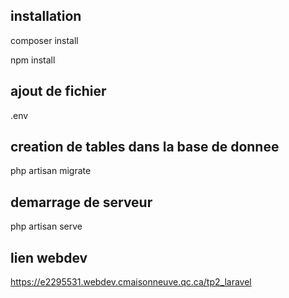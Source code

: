 ## installation

composer install

npm install

## ajout de fichier

.env

## creation de tables dans la base de donnee

php artisan migrate

## demarrage de serveur

php artisan serve

## lien webdev

https://e2295531.webdev.cmaisonneuve.qc.ca/tp2_laravel

